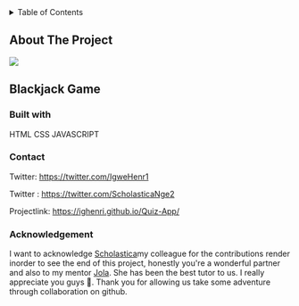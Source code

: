 

<!-- TABLE OF CONTENTS -->
<details>
  <summary>Table of Contents</summary>
  <ol>
    <li>
      <a href="#about-the-project">About The Project</a>
      <ul>
        <li><a href="#built-with">Built With</a></li>
      </ul>
    </li>
    <li>
      <a href="#getting-started">Getting Started</a>s
    </li>
    <li><a href="#contact">Contact</a></li>
    <li><a href="#acknowledgments">Acknowledgments</a></li>
  </ol>
</details>



<!-- ABOUT THE PROJECT -->
## About The Project

![](./dev%20quiz.png)

## Blackjack Game



### Built with

HTML
CSS
JAVASCRIPT

### Contact
Twitter: https://twitter.com/IgweHenr1

Twitter : https://twitter.com/ScholasticaNge2

Projectlink: https://ighenri.github.io/Quiz-App/


### Acknowledgement 

I want to acknowledge [Scholastica](https://twitter.com/ScholasticaNge2)my colleague for the contributions render inorder to see the end of this project, honestly you're a wonderful partner and also to my mentor [Jola](https://twitter.com/jolah99). She has been the best tutor to us. I really appreciate you guys 💝. Thank you for allowing us take some adventure through collaboration on github.
